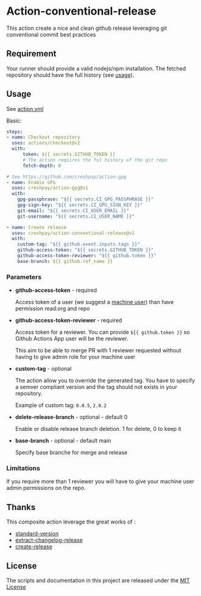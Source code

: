 # Action-conventional-release

This action create a nice and clean github release leveraging git conventional commit best practices

## Requirement

Your runner should provide a valid nodejs/npm installation.
The fetched repository should have the full history (see [usage](#usage)).

## Usage

See [action.yml](action.yml)

Basic:

```yaml
steps:
- name: Checkout repository
  uses: actions/checkout@v2
  with:
      token: ${{ secrets.GITHUB_TOKEN }}
      # The action requires the ful history of the git repo
      fetch-depth: 0

# See https://github.com/creshpay/action-gpg
- name: Enable GPG
  uses: creshpay/action-gpg@v1
  with:
    gpg-passphrase: "${{ secrets.CI_GPG_PASSPHRASE }}"
    gpg-sign-key: "${{ secrets.CI_GPG_SIGN_KEY }}"
    git-email: "${{ secrets.CI_USER_EMAIL }}"
    git-username: "${{ secrets.CI_USER_NAME }}"

- name: Create release
  uses: creshpay/action-conventional-release@v1
  with:
    custom-tag: "${{ github.event.inputs.tags }}"
    github-access-token: "${{ secrets.GITHUB_TOKEN }}"
    github-access-token-reviewer: "${{ github.token }}"
    base-branch: ${{ github.ref_name }}
```

### Parameters

* **github-access-token** - required

  Access token of a user (we suggest a [machine user](https://docs.github.com/en/developers/overview/managing-deploy-keys#machine-users)) than have permission read:org and repo

* **github-access-token-reviewer** - required

  Access token for a reviewer. You can provide `${{ github.token }}` so Github Actions App user will be the reviewer.

  This aim to be able to merge PR with 1 reviewer requested without having to give admin role for your machine user

* **custom-tag** - optional

  The action allow you to override the generated tag. You have to specify a semver compliant version and the tag should not exists in your repository.

  Example of custom tag: `0.0.5`, `2.0.2`

* **delete-release-branch** - optional - default 0

  Enable or disable release branch deletion. 1 for delete, 0 to keep it

* **base-branch** - optional - default main

  Specify base branche for merge and release

### Limitations

If you require more than 1 reviewer you will have to give your machine user admin permissions on the repo.

## Thanks

This composite action leverage the great works of :

* [standard-version](https://github.com/conventional-changelog/standard-version)
* [extract-changelog-release](https://github.com/nonara/extract-changelog-release)
* [create-release](https://github.com/actions/create-release)

## License

The scripts and documentation in this project are released under the [MIT License](LICENSE)
